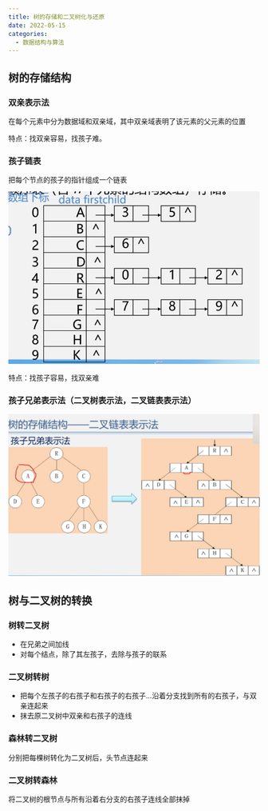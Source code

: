 ```yaml
---
title: 树的存储和二叉树化与还原
date: 2022-05-15
categories:
  - 数据结构与算法
---
```


## 树的存储结构

### 双亲表示法

在每个元素中分为数据域和双亲域，其中双亲域表明了该元素的父元素的位置

特点：找双亲容易，找孩子难。

### 孩子链表

把每个节点的孩子的指针组成一个链表

![](images/846c84.png)

特点：找孩子容易，找双亲难

### 孩子兄弟表示法（二叉树表示法，二叉链表表示法）

![](images/77880b.png)

## 树与二叉树的转换

### 树转二叉树

- 在兄弟之间加线
- 对每个结点，除了其左孩子，去除与孩子的联系

### 二叉树转树

- 把每个左孩子的右孩子和右孩子的右孩子...沿着分支找到所有的右孩子，与双亲连起来
- 抹去原二叉树中双亲和右孩子的连线

### 森林转二叉树

分别把每棵树转化为二叉树后，头节点连起来

### 二叉树转森林

将二叉树的根节点与所有沿着右分支的右孩子连线全部抹掉

